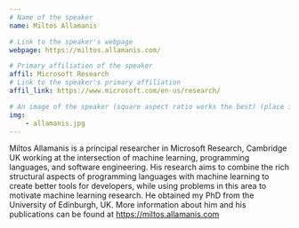 ```yaml
---
# Name of the speaker
name: Miltos Allamanis

# Link to the speaker's webpage
webpage: https://miltos.allamanis.com/

# Primary affiliation of the speaker
affil: Microsoft Research
# Link to the speaker's primary affiliation
affil_link: https://www.microsoft.com/en-us/research/

# An image of the speaker (square aspect ratio works the best) (place in the `assets/img/speakers` directory)
img: 
    - allamanis.jpg
---
```


<!-- Whatever you write below will show up as the speaker's bio -->
Miltos Allamanis is a principal researcher in Microsoft Research, Cambridge UK working at the intersection of machine learning, programming languages, and software engineering. His research aims to combine the rich structural aspects of programming languages with machine learning to create better tools for developers, while using problems in this area to motivate machine learning research. He obtained my PhD from the University of Edinburgh, UK. More information about him and his publications can be found at https://miltos.allamanis.com
